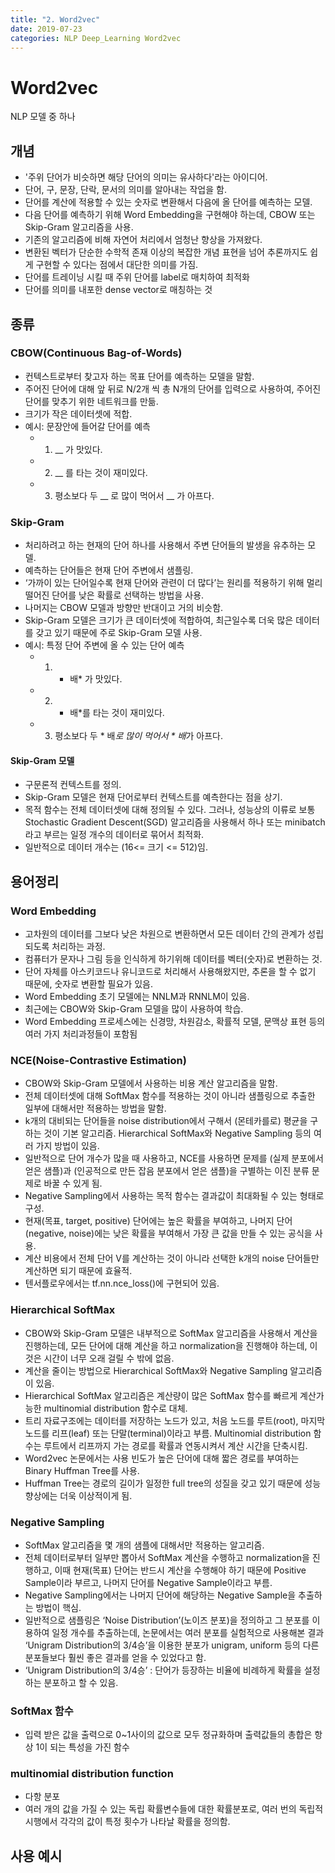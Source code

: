 ```yaml
---
title: "2. Word2vec"
date: 2019-07-23
categories: NLP Deep_Learning Word2vec
---
```

# Word2vec
NLP 모델 중 하나

## 개념
* '주위 단어가 비슷하면 해당 단어의 의미는 유사하다'라는 아이디어.
*	단어, 구, 문장, 단락, 문서의 의미를 알아내는 작업을 함.
*	단어를 계산에 적용할 수 있는 숫자로 변환해서 다음에 올 단어를 예측하는 모델.
*	다음 단어를 예측하기 위해 Word Embedding을 구현해야 하는데, CBOW 또는 Skip-Gram 알고리즘을 사용.
*	기존의 알고리즘에 비해 자연어 처리에서 엄청난 향상을 가져왔다.
*	변환된 벡터가 단순한 수학적 존재 이상의 복잡한 개념 표현을 넘어 추론까지도 쉽게 구현할 수 있다는 점에서 대단한 의미를 가짐.
*	단어를 트레이닝 시킬 때 주위 단어를 label로 매치하여 최적화
*	단어를 의미를 내포한 dense vector로 매칭하는 것

## 종류

### CBOW(Continuous Bag-of-Words)
*	컨텍스트로부터 찾고자 하는 목표 단어를 예측하는 모델을 말함.
*	주어진 단어에 대해 앞 뒤로 N/2개 씩 총 N개의 단어를 입력으로 사용하여, 주어진 단어를 맞추기 위한 네트워크를 만듦.
*	크기가 작은 데이터셋에 적합.
  * 예시: 문장안에 들어갈 단어를 예측
    * 1. __ 가 맛있다.
    * 2. __ 를 타는 것이 재미있다.
    * 3. 평소보다 두 __ 로 많이 먹어서 __ 가 아프다.

### Skip-Gram
*	처리하려고 하는 현재의 단어 하나를 사용해서 주변 단어들의 발생을 유추하는 모델.
*	예측하는 단어들은 현재 단어 주변에서 샘플링.
*	‘가까이 있는 단어일수록 현재 단어와 관련이 더 많다’는 원리를 적용하기 위해 멀리 떨어진 단어를 낮은 확률로 선택하는 방법을 사용.
*	나머지는 CBOW 모델과 방향만 반대이고 거의 비슷함.
*	Skip-Gram 모델은 크기가 큰 데이터셋에 적합하여, 최근일수록 더욱 많은 데이터를 갖고 있기 때문에 주로 Skip-Gram 모델 사용.
  *	예시: 특정 단어 주변에 올 수 있는 단어 예측
    *	1. * 배* 가 맛있다.
    *	2. * 배*를 타는 것이 재미있다.
    *	3. 평소보다 두 * 배*로 많이 먹어서 * 배*가 아프다.
#### Skip-Gram 모델
*	구문론적 컨텍스트를 정의.
*	Skip-Gram 모델은 현재 단어로부터 컨텍스트를 예측한다는 점을 상기.
*	목적 함수는 전체 데이터셋에 대해 정의될 수 있다. 그러나, 성능상의 이류로 보통 Stochastic Gradient Descent(SGD) 알고리즘을 사용해서 하나 또는 minibatch라고 부르는 일정 개수의 데이터로 묶어서 최적화.
*	일반적으로 데이터 개수는 (16<= 크기 <= 512)임.

## 용어정리

### Word Embedding
*	고차원의 데이터를 그보다 낮은 차원으로 변환하면서 모든 데이터 간의 관계가 성립되도록 처리하는 과정.
*	컴퓨터가 문자나 그림 등을 인식하게 하기위해 데이터를 벡터(숫자)로 변환하는 것.
*	단어 자체를 아스키코드나 유니코드로 처리해서 사용해왔지만, 추론을 할 수 없기 때문에, 숫자로 변환할 필요가 있음.
*	Word Embedding 초기 모델에는 NNLM과 RNNLM이 있음.
*	최근에는 CBOW와 Skip-Gram 모델을 많이 사용하여 학습.
*	Word Embedding 프로세스에는 신경망, 차원감소, 확률적 모델, 문맥상 표현 등의 여러 가지 처리과정들이 포함됨


### NCE(Noise-Contrastive Estimation)
*	CBOW와 Skip-Gram 모델에서 사용하는 비용 계산 알고리즘을 말함.
*	전체 데이터셋에 대해 SoftMax 함수를 적용하는 것이 아니라 샘플링으로 추출한 일부에 대해서만 적용하는 방법을 말함.
*	k개의 대비되는 단어들을 noise distribution에서 구해서 (몬테카를로) 평균을 구하는 것이 기본 알고리즘. Hierarchical SoftMax와 Negative Sampling 등의 여러 가지 방법이 있음.
*	일반적으로 단어 개수가 많을 때 사용하고, NCE를 사용하면 문제를 (실제 분포에서 얻은 샘플)과 (인공적으로 만든 잡음 분포에서 얻은 샘플)을 구별하는 이진 분류 문제로 바꿀 수 있게 됨.
*	Negative Sampling에서 사용하는 목적 함수는 결과값이 최대화될 수 있는 형태로 구성.
*	현재(목표, target, positive) 단어에는 높은 확률을 부여하고, 나머지 단어(negative, noise)에는 낮은 확률을 부여해서 가장 큰 값을 만들 수 있는 공식을 사용.
*	계산 비용에서 전체 단어 V를 계산하는 것이 아니라 선택한 k개의 noise 단어들만 계산하면 되기 때문에 효율적.
*	텐서플로우에서는 tf.nn.nce_loss()에 구현되어 있음.

### Hierarchical SoftMax
*	CBOW와 Skip-Gram 모델은 내부적으로 SoftMax 알고리즘을 사용해서 계산을 진행하는데, 모든 단어에 대해 계산을 하고 normalization을 진행해야 하는데, 이것은 시간이 너무 오래 걸릴 수 밖에 없음.
*	계산을 줄이는 방법으로 Hierarchical SoftMax와 Negative Sampling 알고리즘이 있음.
*	Hierarchical SoftMax 알고리즘은 계산량이 많은 SoftMax 함수를 빠르게 계산가능한 multinomial distribution 함수로 대체.
*	트리 자료구조에는 데이터를 저장하는 노드가 있고, 처음 노드를 루트(root), 마지막 노드를 리프(leaf) 또는 단말(terminal)이라고 부름. Multinomial distribution 함수는 루트에서 리프까지 가는 경로를 확률과 연동시켜서 계산 시간을 단축시킴.
*	Word2vec 논문에서는 사용 빈도가 높은 단어에 대해 짧은 경로를 부여하는 Binary Huffman Tree를 사용.
*	Huffman Tree는 경로의 길이가 일정한 full tree의 성질을 갖고 있기 때문에 성능 향상에는 더욱 이상적이게 됨.

### Negative Sampling
*	SoftMax 알고리즘을 몇 개의 샘플에 대해서만 적용하는 알고리즘.
*	전체 데이터로부터 일부만 뽑아서 SoftMax 계산을 수행하고 normalization을 진행하고, 이때 현재(목표) 단어는 반드시 계산을 수행해야 하기 때문에 Positive Sample이라 부르고, 나머지 단어를 Negative Sample이라고 부름.
*	Negative Sampling에서는 나머지 단어에 해당하는 Negative Sample을 추출하는 방법이 핵심.
*	일반적으로 샘플링은 ‘Noise Distribution’(노이즈 분포)을 정의하고 그 분포를 이용하여 일정 개수를 추출하는데, 논문에서는 여러 분포를 실험적으로 사용해본 결과 ‘Unigram Distribution의 3/4승’을 이용한 분포가 unigram, uniform 등의 다른 분포들보다 훨씬 좋은 결과를 얻을 수 있었다고 함.
  *	‘Unigram Distribution의 3/4승’ : 단어가 등장하는 비율에 비례하게 확률을 설정하는 분포하고 할 수 있음.

### SoftMax 함수
*	입력 받은 값을 출력으로 0~1사이의 값으로 모두 정규화하며 출력값들의 총합은 항상 1이 되는 특성을 가진 함수

### multinomial distribution function
*	다항 분포
*	여러 개의 값을 가질 수 있는 독립 확률변수들에 대한 확률분포로, 여러 번의 독립적 시행에서 각각의 값이 특정 횟수가 나타날 확률을 정의함.

## 사용 예시
